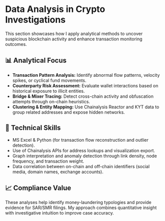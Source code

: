 # Data Analysis in Crypto Investigations

This section showcases how I apply analytical methods to uncover suspicious blockchain activity and enhance transaction monitoring outcomes.

## 📊 Analytical Focus
- **Transaction Pattern Analysis:** Identify abnormal flow patterns, velocity spikes, or cyclical fund movements.
- **Counterparty Risk Assessment:** Evaluate wallet interactions based on historical exposure to illicit entities.
- **Bridge & Mixer Tracing:** Detect cross-chain activity and obfuscation attempts through on-chain heuristics.
- **Clustering & Entity Mapping:** Use Chainalysis Reactor and KYT data to group related addresses and expose hidden networks.

## 🧠 Technical Skills
- MS Excel & Python (for transaction flow reconstruction and outlier detection).
- Use of Chainalysis APIs for address lookups and visualization export.
- Graph interpretation and anomaly detection through link density, node frequency, and transaction weight.
- Data correlation between on-chain and off-chain identifiers (social media, domain names, exchange accounts).

## 📈 Compliance Value
These analyses help identify money-laundering typologies and provide evidence for SAR/SMR filings. My approach combines quantitative insight with investigative intuition to improve case accuracy.

